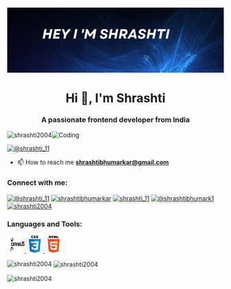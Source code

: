 ![logo](https://github.com/shrashti2004/shrashti2004/blob/main/Blue%20Modern%20Company%20Slogan%20LinkedIn%20Banner.png)
<h1 align="center">Hi 👋, I'm Shrashti</h1>
<h3 align="center">A passionate frontend developer from India</h3>
<img align="right" alt="Coding" width="400" src="https://static.swissdevjobs.ch/pictures/software-developer-germany.svg">


<p align="left"> <img src="https://komarev.com/ghpvc/?username=shrashti2004&label=Profile%20views&color=0e75b6&style=flat" alt="shrashti2004" /> </p>

<p align="left"> <a href="https://twitter.com/@shrashti_11" target="blank"><img src="https://img.shields.io/twitter/follow/@shrashti_11?logo=twitter&style=for-the-badge" alt="@shrashti_11" /></a> </p>

- 📫 How to reach me **shrashtibhumarkar@gmail.com**

<h3 align="left">Connect with me:</h3>
<p align="left">
<a href="https://twitter.com/@shrashti_11" target="blank"><img align="center" src="https://raw.githubusercontent.com/rahuldkjain/github-profile-readme-generator/master/src/images/icons/Social/twitter.svg" alt="@shrashti_11" height="30" width="40" /></a>
<a href="https://linkedin.com/in/shrashtibhumarkar" target="blank"><img align="center" src="https://raw.githubusercontent.com/rahuldkjain/github-profile-readme-generator/master/src/images/icons/Social/linked-in-alt.svg" alt="shrashtibhumarkar" height="30" width="40" /></a>
<a href="https://instagram.com/shrashti_11" target="blank"><img align="center" src="https://raw.githubusercontent.com/rahuldkjain/github-profile-readme-generator/master/src/images/icons/Social/instagram.svg" alt="shrashti_11" height="30" width="40" /></a>
<a href="https://www.hackerrank.com/@shrashtibhumark1" target="blank"><img align="center" src="https://raw.githubusercontent.com/rahuldkjain/github-profile-readme-generator/master/src/images/icons/Social/hackerrank.svg" alt="@shrashtibhumark1" height="30" width="40" /></a>
<a href="https://www.leetcode.com/shrashti2004" target="blank"><img align="center" src="https://raw.githubusercontent.com/rahuldkjain/github-profile-readme-generator/master/src/images/icons/Social/leet-code.svg" alt="shrashti2004" height="30" width="40" /></a>
</p>

<h3 align="left">Languages and Tools:</h3>
<p align="left"> <a href="https://canvasjs.com" target="_blank" rel="noreferrer"> <img src="https://raw.githubusercontent.com/Hardik0307/Hardik0307/master/assets/canvasjs-charts.svg" alt="canvasjs" width="40" height="40"/> </a> <a href="https://www.w3schools.com/css/" target="_blank" rel="noreferrer"> <img src="https://raw.githubusercontent.com/devicons/devicon/master/icons/css3/css3-original-wordmark.svg" alt="css3" width="40" height="40"/> </a> <a href="https://www.w3.org/html/" target="_blank" rel="noreferrer"> <img src="https://raw.githubusercontent.com/devicons/devicon/master/icons/html5/html5-original-wordmark.svg" alt="html5" width="40" height="40"/> </a> </p>

<p><img align="left" src="https://github-readme-stats.vercel.app/api/top-langs?username=shrashti2004&show_icons=true&locale=en&layout=compact" alt="shrashti2004" /></p>

<p>&nbsp;<img align="center" src="https://github-readme-stats.vercel.app/api?username=shrashti2004&show_icons=true&locale=en" alt="shrashti2004" /></p>

<p><img align="center" src="https://github-readme-streak-stats.herokuapp.com/?user=shrashti2004&" alt="shrashti2004" /></p>
